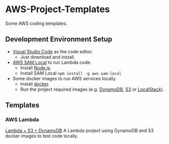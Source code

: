 # AWS-Project-Templates

Some AWS coding templates.

## Development Environment Setup

- [Visual Studio Code](https://code.visualstudio.com/) as the  code editor. 
    - Just download and install.
- [AWS SAM Local](https://github.com/awslabs/aws-sam-local) to run Lambda code.
    - Install [Node.js](https://nodejs.org/en/download/).
    - Install SAM Local ```npm install -g aws-sam-local```
- Some docker images to run AWS services locally.
    - Install [docker](https://www.docker.com/).
    - Run the project required images (e.g. [DynamoDB](./dockers/DynamoDB), [S3](./dockers/S3) or [LocalStack](https://github.com/localstack/localstack)).
        

## Templates

### AWS Lambda

[Lambda + S3 + DynamoDB](./templates/lambda-dynamoDB-s3)
A Lambda project using DynamoDB and S3 docker images to test code locally.
